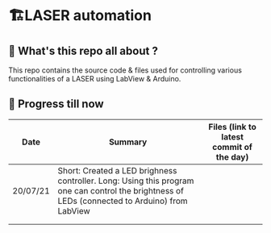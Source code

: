 # 🏗️LASER automation
## 🤔 What's this repo all about ?
This repo contains the source code & files used for controlling various functionalities of a LASER using LabView & Arduino.
## 🏃 Progress till now
| Date | Summary | Files (link to latest commit of the day) |
|------|---------|-------|
|  20/07/21    |  Short: Created a LED brighness controller. Long: Using this program one can control the brightness of LEDs (connected to Arduino) from LabView        |       |
|      |         |       |
|      |         |       |
